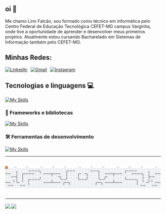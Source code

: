 ## oi 👋

Me chamo Linn Falcão, sou formado como técnico em informática pelo Centro Federal de Educação Tecnológica CEFET-MG campus Varginha, onde tive a oportunidade de aprender e desenvolver meus primeiros projetos. Atualmente estou cursando Bacharelado em Sistemas de Informação também pelo CEFET-MG.

## Minhas Redes:

<p style="display: flex; gap: 10px; align-items: center;">

  <a href="https://www.linkedin.com/in/liliane-de-oliveira-falcão-a94ba0242/" target="_blank">
    <img src="https://img.shields.io/badge/linkedin-%230077B5.svg?style=for-the-badge&logo=linkedin&logoColor=white" alt="LinkedIn"/>
  </a>

  <a href="https://mail.google.com/mail/?view=cm&fs=1&to=lilianefalcao2293@gmail.com" title="Gmail" target="_blank">
    <img src="https://img.shields.io/badge/-Gmail-FF0000?style=for-the-badge&labelColor=FF0000&logo=gmail&logoColor=white" alt="Gmail"/>
  </a>

  <a href="https://www.instagram.com/glacial_linn/" title="Instagram" target="_blank">
    <img src="https://img.shields.io/badge/-Instagram-DF0174?style=for-the-badge&labelColor=DF0174&logo=instagram&logoColor=white" alt="Instagram"/>
  </a>

</p>


## Tecnologias e linguagens 💻

[![My Skills](https://skillicons.dev/icons?i=html,css,js,php,python,typescript,c)](https://skillicons.dev)

### 🚀 Frameworks e bibliotecas
[![My Skills](https://skillicons.dev/icons?i=react,nodejs,mysql,postgres,laravel)](https://skillicons.dev)

### 🛠️ Ferramentas de desenvolvimento
[![My Skills](https://skillicons.dev/icons?i=git,github,figma,vscode,postman,vercel)](https://skillicons.dev)

---
<br>

<picture>
  <source media="(prefers-color-scheme: dark)" srcset="https://raw.githubusercontent.com/eduardavieira-dev/eduardavieira-dev/output/pacman-contribution-graph-dark.svg">
  <source media="(prefers-color-scheme: light)" srcset="https://raw.githubusercontent.com/eduardavieira-dev/eduardavieira-dev/output/pacman-contribution-graph.svg">
  <img alt="pacman contribution graph" src="https://raw.githubusercontent.com/eduardavieira-dev/eduardavieira-dev/output/pacman-contribution-graph.svg">
</picture>

###
---
<a href="https://github-readme-stats.vercel.app/api?username=LilianeFalcao&show_icons=true&theme=transparent">
  <img height=180 align="center" src="https://github-readme-stats.vercel.app/api?username=LilianeFalcao" />
</a>
<a href="https://github.com/LilianeFalcao/convoychat">
  <img height=180 align="center" src="https://github-readme-stats.vercel.app/api/top-langs?username=LilianeFalcao&layout=compact&langs_count=8&card_width=320" />
</a>
